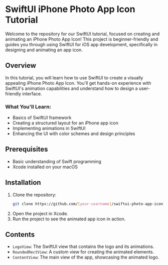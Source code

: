 # SwiftUI iPhone Photo App Icon Tutorial

Welcome to the repository for our SwiftUI tutorial, focused on creating and animating an iPhone Photo App Icon! This project is beginner-friendly and guides you through using SwiftUI for iOS app development, specifically in designing and animating an app icon.

## Overview

In this tutorial, you will learn how to use SwiftUI to create a visually appealing iPhone Photo App Icon. You'll get hands-on experience with SwiftUI's animation capabilities and understand how to design a user-friendly interface.

### What You'll Learn:

- Basics of SwiftUI framework
- Creating a structured layout for an iPhone app icon
- Implementing animations in SwiftUI
- Enhancing the UI with color schemes and design principles

## Prerequisites

- Basic understanding of Swift programming
- Xcode installed on your macOS

## Installation

1. Clone the repository:
   ```bash
   git clone https://github.com/[your-username]/swiftui-photo-app-icon.git
   ```
2. Open the project in Xcode.
3. Run the project to see the animated app icon in action.

## Contents
- `LogoView`: The SwiftUI view that contains the logo and its animations.
- `RoundedRectView`: A custom view for creating the animated elements.
- `ContentView`: The main view of the app, showcasing the animated logo.
